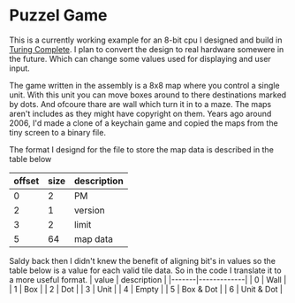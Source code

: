 # Puzzel Game
This is a currently working example for an 8-bit cpu I designed and build in [Turing Complete](https://turingcomplete.game/). I plan to convert the design to real hardware somewere in the future. Which can change some values used for displaying and user input.

The game written in the assembly is a 8x8 map where you control a single unit. With this unit you can move boxes around to there destinations marked by dots. And ofcoure thare are wall which turn it in to a maze. The maps aren't includes as they might have copyright on them. Years ago around 2006, I'd made a clone of a keychain game and copied the maps from the tiny screen to a binary file.

The format I designd for the file to store the map data is described in the table below

| offset | size  | description |
|--------|-------|-------------|
|      0 |     2 | PM          |
|      2 |     1 | version     |
|      3 |     2 | limit       |
|      5 |    64 | map data    |

Saldy back then I didn't knew the benefit of aligning bit's in values so the table below is a value for each valid tile data. So in the code I translate it to a more useful format.
| value | description |
|-------|-------------|
|     0 | Wall        |
|     1 | Box         |
|     2 | Dot         |
|     3 | Unit        |
|     4 | Empty       |
|     5 | Box & Dot   |
|     6 | Unit & Dot  |